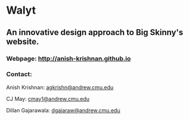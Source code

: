 # Walyt

## An innovative design approach to **Big** Skinny's website.

### Webpage: http://anish-krishnan.github.io

### Contact:
Anish Krishnan: agkrishn@andrew.cmu.edu

CJ May: cmay1@andrew.cmu.edu

Dillan Gajarawala: dgajaraw@andrew.cmu.edu
